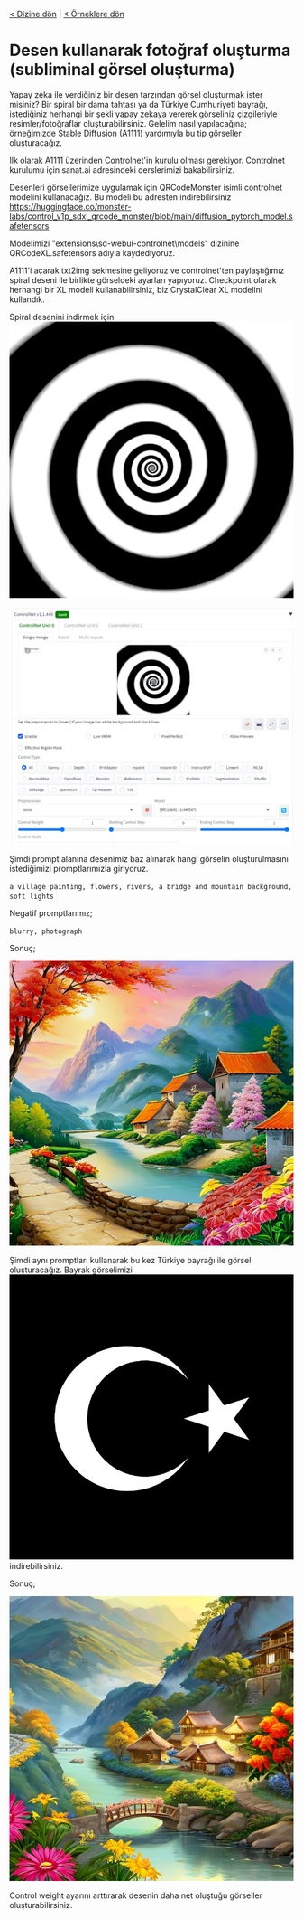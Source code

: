 <a href="/">< Dizine dön</a> | <a href="/ornekler">< Örneklere dön</a>

# Desen kullanarak fotoğraf oluşturma (subliminal görsel oluşturma)

Yapay zeka ile verdiğiniz bir desen tarzından görsel oluşturmak ister misiniz? Bir spiral bir dama tahtası ya da Türkiye Cumhuriyeti bayrağı, istediğiniz herhangi bir şekli yapay zekaya vererek görseliniz çizgileriyle resimler/fotoğraflar oluşturabilirsiniz. Gelelim nasıl yapılacağına; örneğimizde Stable Diffusion (A1111) yardımıyla bu tip görseller oluşturacağız.

İlk olarak A1111 üzerinden Controlnet'in kurulu olması gerekiyor. Controlnet kurulumu için sanat.ai adresindeki derslerimizi bakabilirsiniz.

Desenleri görsellerimize uygulamak için QRCodeMonster isimli controlnet modelini kullanacağız. Bu modeli bu adresten indirebilirsiniz https://huggingface.co/monster-labs/control_v1p_sdxl_qrcode_monster/blob/main/diffusion_pytorch_model.safetensors

Modelimizi "extensions\sd-webui-controlnet\models" dizinine QRCodeXL.safetensors adıyla kaydediyoruz.

A1111'i açarak txt2img sekmesine geliyoruz ve controlnet'ten paylaştığımız spiral deseni ile birlikte görseldeki ayarları yapıyoruz. Checkpoint olarak herhangi bir XL modeli kullanabilirsiniz, biz CrystalClear XL modelini kullandık.

Spiral desenini indirmek için ![tıklayınız](../gorseller/spiral.png)

![alt text](../gorseller/subliminal-1.png)

Şimdi prompt alanına desenimiz baz alınarak hangi görselin oluşturulmasını istediğimizi promptlarımızla giriyoruz.

`a village painting, flowers, rivers, a bridge and mountain background, soft lights`

Negatif promptlarımız;

`blurry, photograph`

Sonuç;

![alt text](../gorseller/subliminal-sonuc-1.png)

Şimdi aynı promptları kullanarak bu kez Türkiye bayrağı ile görsel oluşturacağız. Bayrak görselimizi ![buradan](../gorseller/bayrak.png) indirebilirsiniz.

Sonuç;

![alt text](../gorseller/subliminal-sonuc-2.png)

Control weight ayarını arttırarak desenin daha net oluştuğu görseller oluşturabilirsiniz.














